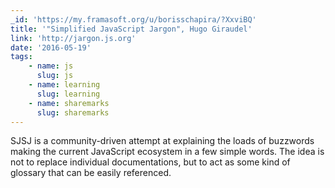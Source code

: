 ```yaml
---
_id: 'https://my.framasoft.org/u/borisschapira/?XxviBQ'
title: '"Simplified JavaScript Jargon", Hugo Giraudel'
link: 'http://jargon.js.org'
date: '2016-05-19'
tags:
    - name: js
      slug: js
    - name: learning
      slug: learning
    - name: sharemarks
      slug: sharemarks
---
```


<div class="markdown"><p>SJSJ is a community-driven attempt at explaining the loads of buzzwords making the current JavaScript ecosystem in a few simple words. The idea is not to replace individual documentations, but to act as some kind of glossary that can be easily referenced.
</p></div>
